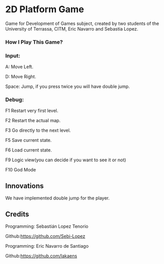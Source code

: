 # 2D Platform Game
Game for Development of Games subject, created by two students of the University of Terrassa, CITM, Eric Navarro and Sebastia Lopez.

### How I Play This Game?

### Input:

A: Move Left.

D: Move Right.

Space: Jump, if you press twice you will have double jump.


### Debug:

F1 Restart very first level.

F2 Restart the actual map.

F3 Go directly to the next level.

F5 Save current state.

F6 Load current state.

F9 Logic view(you can decide if you want to see it or not)

F10 God Mode

## Innovations

We have implemented double jump for the player.

## Credits

Programming: Sebastián Lopez Tenorio

Github:https://github.com/Sebi-Lopez

Programming: Eric Navarro de Santiago

Github:https://github.com/lakaens
